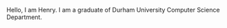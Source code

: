 Hello, I am Henry. I am a graduate of Durham University Computer Science Department.

<!---
zgcs95/zgcs95 is a ✨ special ✨ repository because its `README.md` (this file) appears on your GitHub profile.
You can click the Preview link to take a look at your changes.
--->
